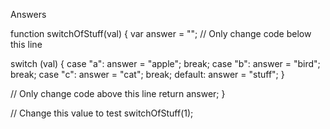 Answers

function switchOfStuff(val) {
  var answer = "";
  // Only change code below this line

  switch (val) {
    case "a":
      answer = "apple";
      break;
    case "b":
      answer = "bird";
      break;
    case "c":
      answer = "cat";
      break;
    default:
      answer = "stuff";
  }


  // Only change code above this line
  return answer;
}

// Change this value to test
switchOfStuff(1);